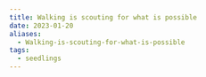 ```yaml
---
title: Walking is scouting for what is possible
date: 2023-01-20
aliases:
  - Walking-is-scouting-for-what-is-possible
tags:
  - seedlings
---
```

